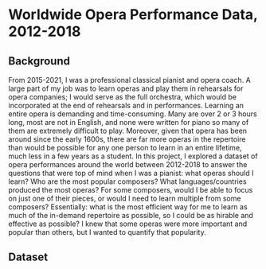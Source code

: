 # Worldwide Opera Performance Data, 2012-2018

## Background

From 2015-2021, I was a professional classical pianist and opera coach. A large part of my job was to learn operas and play them in rehearsals for opera companies; I would serve as the full orchestra, which would be incorporated at the end of rehearsals and in performances.
Learning an entire opera is demanding and time-consuming. Many are over 2 or 3 hours long, most are not in English, and none were written for piano so many of them are extremely difficult to play. Moreover, given that opera has been around since the early 1600s, there are far more operas in the repertoire than would be possible for any one person to learn in an entire lifetime, much less in a few years as a student.
In this project, I explored a dataset of opera performances around the world between 2012-2018 to answer the questions that were top of mind when I was a pianist: what operas should I learn? Who are the most popular composers? What languages/countries produced the most operas? For some composers, would I be able to focus on just one of their pieces, or would I need to learn multiple from some composers? Essentially: what is the most efficient way for me to learn as much of the in-demand repertoire as possible, so I could be as hirable and effective as possible? I knew that some operas were more important and popular than others, but I wanted to quantify that popularity.

## Dataset
